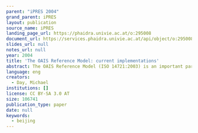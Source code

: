 ```yaml
---
parent: "iPRES 2004"
grand_parent: iPRES
layout: publication
source_name: iPRES
landing_page_url: https://phaidra.univie.ac.at/o:295008
document_url: https://services.phaidra.univie.ac.at/api/object/o:295008/download
slides_url: null
notes_url: null
year: 2004
title: 'The OAIS Reference Model: current implementations'
abstract: The OAIS Reference Model (ISO 14721:2003) is an important part of the current digital preservation landscape. Initially developed by the Consultative Committee on Space Data Systems, the OAIS establishes a common framework of terms and concepts, identifies the basic functions of an archival system, and provides an information model for managing digital objects and information packages. The OAIS information model has proved to be extremely influential on the development of preservation metadata schemas. While the OAIS Reference Model does NOT specify any implementation, it has informed the implementation of some preservation systems, including the National Library of the Netherlands deposit system. This presentation will provide an introduction to the OAIS Reference Model and highlight some recent implementations that have been informed by it.
language: eng
creators:
  - Day, Michael
institutions: []
license: CC BY-SA 3.0 AT
size: 106741
publication_type: paper
date: null
keywords:
  - beijing
---
```


